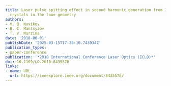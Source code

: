 ```yaml
---
title: Laser pulse spitting effect in second harmonic generation from 1D photonic
  crystals in the laue geometry
authors:
- V. B. Novikov
- B. I. Mantsyzov
- T. V. Murzina
date: '2018-06-01'
publishDate: '2025-03-15T17:36:10.743934Z'
publication_types:
- paper-conference
publication: '*2018 International Conference Laser Optics (ICLO)*'
doi: 10.1109/LO.2018.8435578
links:
- name: URL
  url: https://ieeexplore.ieee.org/document/8435578/
---
```

